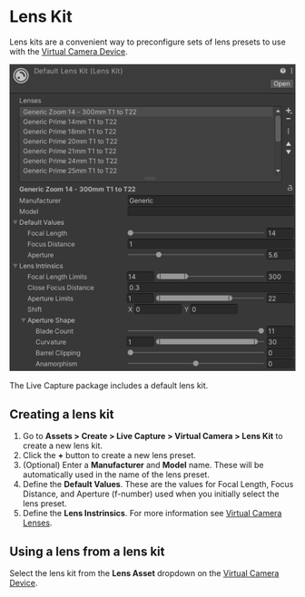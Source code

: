 # Lens Kit

Lens kits are a convenient way to preconfigure sets of lens presets to use with the [Virtual Camera Device](ref-component-virtual-camera-device.md).

![](images/ref-asset-lens-kit.png)

The Live Capture package includes a default lens kit.

## Creating a lens kit

1. Go to **Assets > Create > Live Capture > Virtual Camera > Lens Kit** to create a new lens kit.
2. Click the **+** button to create a new lens preset.
3. (Optional) Enter a **Manufacturer** and **Model** name. These will be automatically used in the name of the lens preset.
4. Define the **Default Values**. These are the values for Focal Length, Focus Distance, and Aperture (f-number) used when you initially select the lens preset.
5. Define the **Lens Instrinsics**. For more information see [Virtual Camera Lenses](virtual-camera-lenses.md).

## Using a lens from a lens kit

Select the lens kit from the **Lens Asset** dropdown on the [Virtual Camera Device](ref-component-virtual-camera-device.md).
